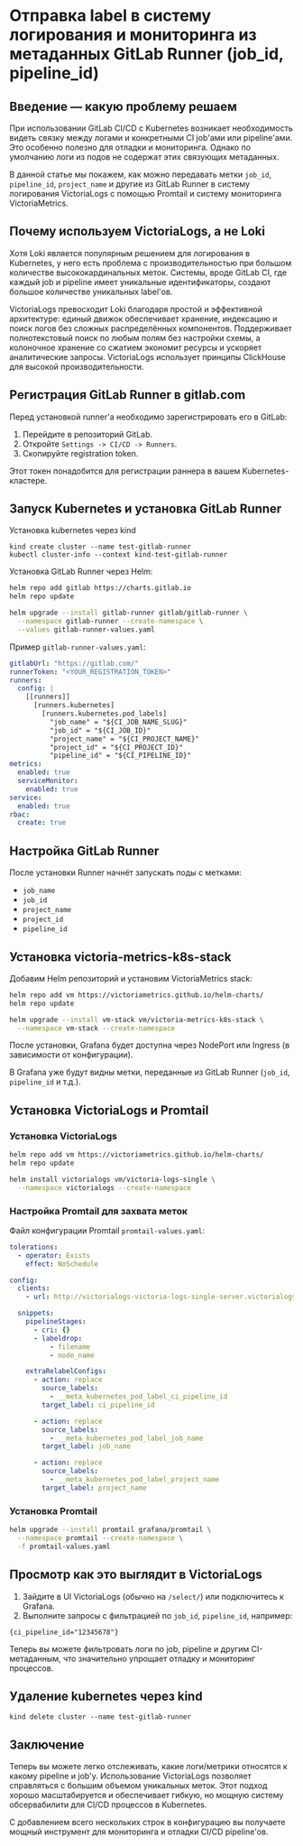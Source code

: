 # Отправка label в систему логирования и мониторинга из метаданных GitLab Runner (job_id, pipeline_id)

## Введение — какую проблему решаем

При использовании GitLab CI/CD с Kubernetes возникает необходимость видеть связку между логами и конкретными CI job'ами или pipeline'ами. Это особенно полезно для отладки и мониторинга. Однако по умолчанию логи из подов не содержат этих связующих метаданных.

В данной статье мы покажем, как можно передавать метки `job_id`, `pipeline_id`, `project_name` и другие из GitLab Runner в систему логирования VictoriaLogs с помощью Promtail и систему мониторинга VictoriaMetrics.

## Почему используем VictoriaLogs, а не Loki

Хотя Loki является популярным решением для логирования в Kubernetes, у него есть проблема с производительностью при большом количестве высококардинальных меток. Системы, вроде GitLab CI, где каждый job и pipeline имеет уникальные идентификаторы, создают большое количестве уникальных label'ов.

VictoriaLogs превосходит Loki благодаря простой и эффективной архитектуре: единый движок обеспечивает хранение, индексацию и поиск логов без сложных распределённых компонентов. Поддерживает полнотекстовый поиск по любым полям без настройки схемы, а колоночное хранение со сжатием экономит ресурсы и ускоряет аналитические запросы. VictoriaLogs использует принципы ClickHouse для высокой производительности.

## Регистрация GitLab Runner в gitlab.com

Перед установкой runner'а необходимо зарегистрировать его в GitLab:

1. Перейдите в репозиторий GitLab.
2. Откройте `Settings -> CI/CD -> Runners`.
3. Скопируйте registration token.

Этот токен понадобится для регистрации раннера в вашем Kubernetes-кластере.

## Запуск Kubernetes и установка GitLab Runner

Установка kubernetes через kind
```shell
kind create cluster --name test-gitlab-runner
kubectl cluster-info --context kind-test-gitlab-runner
```

Установка GitLab Runner через Helm:
```bash
helm repo add gitlab https://charts.gitlab.io
helm repo update

helm upgrade --install gitlab-runner gitlab/gitlab-runner \
  --namespace gitlab-runner --create-namespace \
  --values gitlab-runner-values.yaml
```

Пример `gitlab-runner-values.yaml`:
```yaml
gitlabUrl: "https://gitlab.com/"
runnerToken: "<YOUR_REGISTRATION_TOKEN>"
runners:
  config: |
    [[runners]]
      [runners.kubernetes]
        [runners.kubernetes.pod_labels]
          "job_name" = "${CI_JOB_NAME_SLUG}"
          "job_id" = "${CI_JOB_ID}"
          "project_name" = "${CI_PROJECT_NAME}"
          "project_id" = "${CI_PROJECT_ID}"
          "pipeline_id" = "${CI_PIPELINE_ID}"
metrics:
  enabled: true
  serviceMonitor:
    enabled: true
service:
  enabled: true
rbac:
  create: true
```

## Настройка GitLab Runner
После установки Runner начнёт запускать поды с метками:

- `job_name`
- `job_id`
- `project_name`
- `project_id`
- `pipeline_id`

## Установка victoria-metrics-k8s-stack

Добавим Helm репозиторий и установим VictoriaMetrics stack:

```bash
helm repo add vm https://victoriametrics.github.io/helm-charts/
helm repo update

helm upgrade --install vm-stack vm/victoria-metrics-k8s-stack \
  --namespace vm-stack --create-namespace
```

После установки, Grafana будет доступна через NodePort или Ingress (в зависимости от конфигурации).

В Grafana уже будут видны метки, переданные из GitLab Runner (`job_id`, `pipeline_id` и т.д.).

## Установка VictoriaLogs и Promtail

### Установка VictoriaLogs
```bash
helm repo add vm https://victoriametrics.github.io/helm-charts/
helm repo update

helm install victorialogs vm/victoria-logs-single \
  --namespace victorialogs --create-namespace
```

### Настройка Promtail для захвата меток

Файл конфигурации Promtail `promtail-values.yaml`:
```yaml
tolerations:
  - operator: Exists
    effect: NoSchedule

config:
  clients:
    - url: http://victorialogs-victoria-logs-single-server.victorialogs.svc.cluster.local.:9428/insert/loki/api/v1/push?_msg_field=msg

  snippets:
    pipelineStages:
      - cri: {}
      - labeldrop:
          - filename
          - node_name

    extraRelabelConfigs:
      - action: replace
        source_labels:
          - __meta_kubernetes_pod_label_ci_pipeline_id
        target_label: ci_pipeline_id

      - action: replace
        source_labels:
          - __meta_kubernetes_pod_label_job_name
        target_label: job_name

      - action: replace
        source_labels:
          - __meta_kubernetes_pod_label_project_name
        target_label: project_name
```

### Установка Promtail
```bash
helm upgrade --install promtail grafana/promtail \
  --namespace promtail --create-namespace \
  -f promtail-values.yaml
```

## Просмотр как это выглядит в VictoriaLogs

1. Зайдите в UI VictoriaLogs (обычно на `/select/`) или подключитесь к Grafana.
2. Выполните запросы с фильтрацией по `job_id`, `pipeline_id`, например:
```logql
{ci_pipeline_id="12345678"}
```

Теперь вы можете фильтровать логи по job, pipeline и другим CI-метаданным, что значительно упрощает отладку и мониторинг процессов.

## Удаление kubernetes через kind
```shell
kind delete cluster --name test-gitlab-runner
```

## Заключение

Теперь вы можете легко отслеживать, какие логи/метрики относятся к какому pipeline и job'у. Использование VictoriaLogs позволяет справляться с большим объемом уникальных меток. Этот подход хорошо масштабируется и обеспечивает гибкую, но мощную систему обсервабилити для CI/CD процессов в Kubernetes.

С добавлением всего нескольких строк в конфигурацию вы получаете мощный инструмент для мониторинга и отладки CI/CD pipeline'ов.